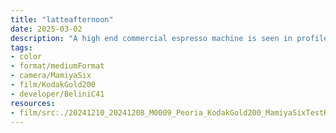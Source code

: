 ```yaml
---
title: "latteafternoon"
date: 2025-03-02
description: "A high end commercial espresso machine is seen in profile in bright white and shiny chrome curves taking up a third of the frame right. As focus falls away to the mid-ground a barista wearing a grown apron, blue shirt, and a thick beard can be seen pouring milk from a pitcher into a cup. The background almost totally blurry is coffee shop standards like tall grinders, shelves with brewing tools."
tags:
- color
- format/mediumFormat
- camera/MamiyaSix
- film/KodakGold200
- developer/BeliniC41
resources:
- film/src:./20241210_20241208_M0009_Peoria_KodakGold200_MamiyaSixTestRoll_0002.jpg
---
```

